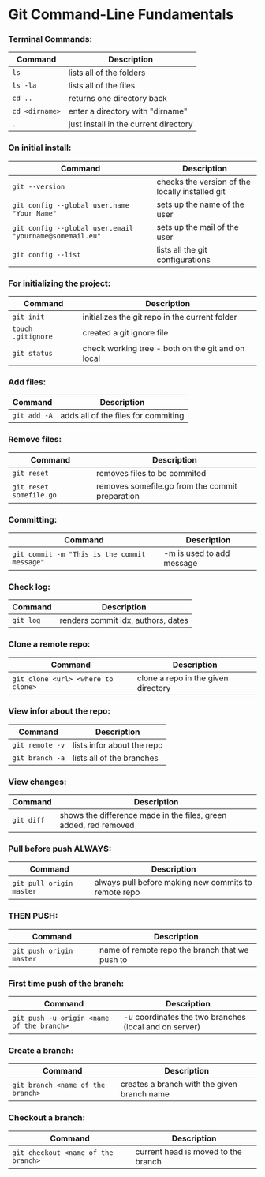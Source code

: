 Git Command-Line Fundamentals
============

### Terminal Commands:

| Command | Description |
| ------- | ----------- |
| `ls` | lists all of the folders |
| `ls -la` | lists all of the files |
| `cd ..` | returns one directory back |
| `cd <dirname>` | enter a directory with "dirname" |
| `.` | just install in the current directory |

### On initial install:

| Command | Description |
| ------- | ----------- |
| `git --version` | checks the version of the locally installed git |
| `git config --global user.name "Your Name" ` | sets up the name of the user |
| `git config --global user.email "yourname@somemail.eu"` | sets up the mail of the user |
| `git config --list` | lists all the git configurations |

### For initializing the project:

| Command | Description |
| ------- | ----------- |
| `git init` |  initializes the git repo in the current folder           |
| `touch .gitignore` |  created a git ignore file  |
| `git status` |  check working tree - both on the git and on local |

### Add files:

| Command | Description |
| ------- | ----------- |
| `git add -A` | adds all of the files for commiting |

### Remove files:

| Command | Description |
| ------- | ----------- |
| `git reset` | removes files to be commited |
| `git reset somefile.go` | removes somefile.go from the commit preparation |

### Committing:

| Command | Description |
| ------- | ----------- |
| `git commit -m "This is the commit message" ` | -m is used to add message |

### Check log:
| Command | Description |
| ------- | ----------- |
| `git log` | renders commit idx, authors, dates |

### Clone a remote repo:
| Command | Description |
| ------- | ----------- |
| `git clone <url> <where to clone>` | clone a repo in the given directory |

### View infor about the repo:
| Command | Description |
| ------- | ----------- |
| `git remote -v` | lists infor about the repo |
| `git branch -a` | lists all of the branches |

### View changes:
| Command | Description |
| ------- | ----------- |
| `git diff` | shows the difference made in the files, green added, red removed |

### Pull before push ALWAYS:
| Command | Description |
| ------- | ----------- |
| `git pull origin master` | always pull before making new commits to remote repo |

### THEN PUSH:
| Command | Description |
| ------- | ----------- |
| `git push origin master` | <origin> name of remote repo <master> the branch that we push to |

### First time push of the branch:
| Command | Description |
| ------- | ----------- |
| `git push -u origin <name of the branch>` | -u coordinates the two branches (local and on server) |

### Create a branch:
| Command | Description |
| ------- | ----------- |
| `git branch <name of the branch>` | creates a branch with the given branch name|

### Checkout a branch:
| Command | Description |
| ------- | ----------- |
| `git checkout <name of the branch>` | current head is moved to the branch |


